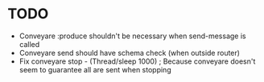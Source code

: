 # TODO

- Conveyare :produce shouldn't be necessary when send-message is called
- Conveyare send should have schema check (when outside router)
- Fix conveyare stop - (Thread/sleep 1000) ; Because conveyare doesn't seem to guarantee all are sent when stopping
